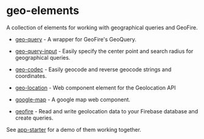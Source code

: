 # geo-elements
A collection of elements for working with geographical queries and GeoFire.

* [geo-query](https://www.webcomponents.org/element/jifalops/geo-query) -
A wrapper for GeoFire's GeoQuery.

* [geo-query-input](https://www.webcomponents.org/element/jifalops/geo-query-input) -
Easily specify the center point and search radius for geographical queries.

* [geo-codec](https://www.webcomponents.org/element/jifalops/geo-codec) -
Easily geocode and reverse geocode strings and coordinates.

* [geo-location](https://www.webcomponents.org/element/ebidel/geo-location) -
Web component element for the Geolocation API

* [google-map](https://www.webcomponents.org/element/GoogleWebComponents/google-map) -
A google map web component.

* [geofire](https://github.com/firebase/geofire-js/blob/master/docs/reference.md) -
Read and write geolocation data to your Firebase database and create queries.

See [app-starter](https://app-starter-8f1a5.firebaseapp.com) for a demo of them working together.
